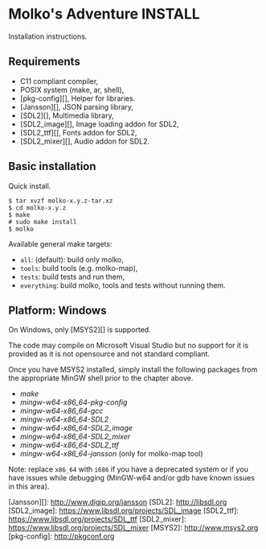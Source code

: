 Molko's Adventure INSTALL
=========================

Installation instructions.

Requirements
------------

- C11 compliant compiler,
- POSIX system (make, ar, shell),
- [pkg-config][], Helper for libraries.
- [Jansson][], JSON parsing library,
- [SDL2][], Multimedia library,
- [SDL2_image][], Image loading addon for SDL2,
- [SDL2_ttf][], Fonts addon for SDL2,
- [SDL2_mixer][], Audio addon for SDL2.

Basic installation
------------------

Quick install.

	$ tar xvzf molko-x.y.z-tar.xz
	$ cd molko-x.y.z
	$ make
	# sudo make install
	$ molko

Available general make targets:

- `all`: (default): build only molko,
- `tools`: build tools (e.g. molko-map),
- `tests`: build tests and run them,
- `everything`: build molko, tools and tests without running them.

Platform: Windows
-----------------

On Windows, only [MSYS2][] is supported.

The code may compile on Microsoft Visual Studio but no support for it is
provided as it is not opensource and not standard compliant.

Once you have MSYS2 installed, simply install the following packages from the
appropriate MinGW shell prior to the chapter above.

- *make*
- *mingw-w64-x86_64-pkg-config*
- *mingw-w64-x86_64-gcc*
- *mingw-w64-x86_64-SDL2*
- *mingw-w64-x86_64-SDL2_image*
- *mingw-w64-x86_64-SDL2_mixer*
- *mingw-w64-x86_64-SDL2_ttf*
- *mingw-w64-x86_64-jansson* (only for molko-map tool)

Note: replace `x86_64` with `i686` if you have a deprecated system or if you
      have issues while debugging (MinGW-w64 and/or gdb have known issues in
      this area).

[Jansson][]: http://www.digip.org/jansson
[SDL2]: http://libsdl.org
[SDL2_image]: https://www.libsdl.org/projects/SDL_image
[SDL2_ttf]: https://www.libsdl.org/projects/SDL_ttf
[SDL2_mixer]: https://www.libsdl.org/projects/SDL_mixer
[MSYS2]: http://www.msys2.org
[pkg-config]: http://pkgconf.org
